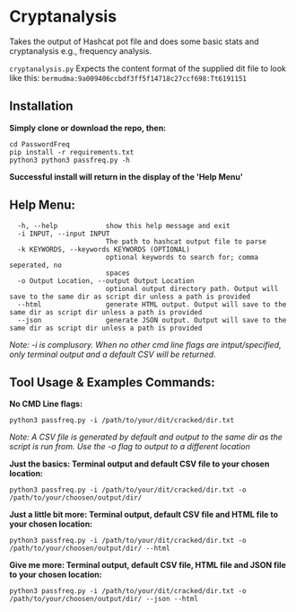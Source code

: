 # Cryptanalysis
Takes the output of Hashcat pot file and does some basic stats and cryptanalysis e.g., frequency analysis.

`cryptanalysis.py` Expects the content format of the supplied dit file to look like this:
`bermudma:9a009406ccbdf3ff5f14718c27ccf698:Tt6191151`

## Installation
**Simply clone or download the repo, then:**

```text
cd PasswordFreq
pip install -r requirements.txt
python3 python3 passfreq.py -h
```
**Successful install will return in the display of the 'Help Menu'**

## Help Menu:
```
  -h, --help            show this help message and exit
  -i INPUT, --input INPUT
                        The path to hashcat output file to parse
  -k KEYWORDS, --keywords KEYWORDS (OPTIONAL)
                        optional keywords to search for; comma seperated, no
                        spaces
  -o Output Location, --output Output Location
                        optional output directory path. Output will save to the same dir as script dir unless a path is provided
  --html                generate HTML output. Output will save to the same dir as script dir unless a path is provided
  --json                generate JSON output. Output will save to the same dir as script dir unless a path is provided
```
_Note: -i is complusory. When no other cmd line flags are intput/specified, only terminal output and a default CSV will be returned._

## Tool Usage & Examples Commands:

**No CMD Line flags:**
```text
python3 passfreq.py -i /path/to/your/dit/cracked/dir.txt
```
_Note: A CSV file is generated by default and output to the same dir as the script is run from. Use the -o flag to output to a different location_

**Just the basics: Terminal output and default CSV file to your chosen location:**
```text
python3 passfreq.py -i /path/to/your/dit/cracked/dir.txt -o /path/to/your/choosen/output/dir/
```
**Just a little bit more: Terminal output, default CSV file and HTML file  to your chosen location:**
```text
python3 passfreq.py -i /path/to/your/dit/cracked/dir.txt -o /path/to/your/choosen/output/dir/ --html
```
**Give me more: Terminal output, default CSV file, HTML file and JSON file to your chosen location:**
```text
python3 passfreq.py -i /path/to/your/dit/cracked/dir.txt -o /path/to/your/choosen/output/dir/ --json --html
```
